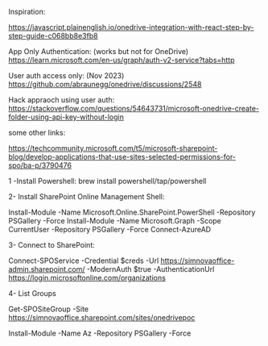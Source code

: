 Inspiration:

https://javascript.plainenglish.io/onedrive-integration-with-react-step-by-step-guide-c068bb8e3fb8

App Only Authentication: (works but not for OneDrive)
https://learn.microsoft.com/en-us/graph/auth-v2-service?tabs=http


User auth access only: (Nov 2023)
https://github.com/abraunegg/onedrive/discussions/2548

Hack appraoch using user auth:
https://stackoverflow.com/questions/54643731/microsoft-onedrive-create-folder-using-api-key-without-login


some other links:

https://techcommunity.microsoft.com/t5/microsoft-sharepoint-blog/develop-applications-that-use-sites-selected-permissions-for-spo/ba-p/3790476





1 -Install Powershell:
brew install powershell/tap/powershell



2- Install SharePoint Online Management Shell:

Install-Module -Name Microsoft.Online.SharePoint.PowerShell  -Repository PSGallery -Force
Install-Module -Name Microsoft.Graph -Scope CurrentUser -Repository PSGallery -Force
Connect-AzureAD

3- Connect to SharePoint:

Connect-SPOService -Credential $creds -Url https://simnovaoffice-admin.sharepoint.com/ -ModernAuth $true -AuthenticationUrl https://login.microsoftonline.com/organizations

4- List Groups

Get-SPOSiteGroup -Site https://simnovaoffice.sharepoint.com/sites/onedrivepoc

Install-Module -Name Az -Repository PSGallery -Force